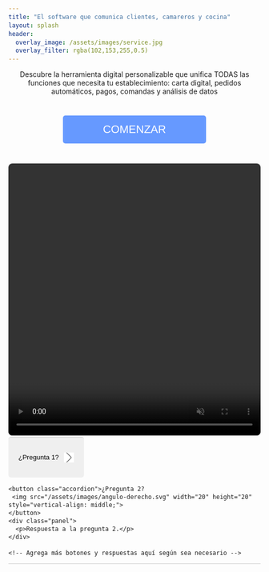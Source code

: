 ```yaml
---
title: "El software que comunica clientes, camareros y cocina"
layout: splash
header:
  overlay_image: /assets/images/service.jpg
  overlay_filter: rgba(102,153,255,0.5)
---
```


<div style="text-align:center;">
  Descubre la herramienta digital personalizable que unifica TODAS las funciones que necesita tu establecimiento: carta digital, pedidos automáticos, pagos, comandas y análisis de datos
</div>

<div style="text-align:center;">
  <button class="plan-button" id="login-link" onclick="openNetlifyIdentity()">COMENZAR</button>
</div>

<div style="margin: 0 auto; text-align:center;">
  <video width="900" height="544" style="border-radius: 8px; max-width: 900px; max-height: 100%; width: 100%;" autoplay loop muted>
    <source src="/assets/videos/your-video.mp4" type="video/mp4">
  </video>

  <div id="faq" class="faq" style="margin-top: 20px; margin: 0 auto;">
    <button class="accordion">¿Pregunta 1?
     <img src="/assets/images/angulo-derecho.svg" width="20" height="20" class="butImagen" style="vertical-align: middle;">
    </button>
    <div class="panel">
      <p>Respuesta a la pregunta 1.</p>
    </div>

    <button class="accordion">¿Pregunta 2?
     <img src="/assets/images/angulo-derecho.svg" width="20" height="20" style="vertical-align: middle;">
    </button>
    <div class="panel">
      <p>Respuesta a la pregunta 2.</p>
    </div>

    <!-- Agrega más botones y respuestas aquí según sea necesario -->
  </div>
</div>


<style>
  .plan-button {
    background-color: #6699ff;
    color: white;
    border: none;
    padding: 15px 80px;
    margin: 40px;
    text-align: center;
    text-decoration: none;
    display: inline-block;
    font-size: 22px;
    border-radius: 5px;
    cursor: pointer;
  }

  .faq {
    /* width: 800px; */
    text-align: left;
    border-bottom: 1px solid #ccc
  }

  .faq1_question {
      border-top: 1px solid var(--gray-200);
      cursor: pointer;
      justify-content: space-between;
      align-items: center;
      padding-top: 1.5rem;
      padding-bottom: 1rem;
      display: flex;
  }


  /* Estilo para los botones */
  .accordion {
    padding: 20px 20px;
    padding-left: 20px;
    padding-right: 20px;
    /* width: 780px; */
    text-align: left;
    border: none;
    border-radius: 5px;
    cursor: pointer;
    text-decoration: none;
    line-height: 40px;
    outline: none;
    border-top: 1px solid #ccc;
  }

  /* Define the animation */
  @keyframes rotate180 {
    from {
      transform: rotate(0deg);
    }
    to {
      transform: rotate(180deg);
    }
  }

  .butImagen{
    transition: all 0.3s ease; /* Agrega una transición suave */
  }

  /* Aplica la animación cuando se hace clic */
  .butImagen.clicked {
    animation: rotate180 0.3s ease;
  }

  /* Estilo CSS para alinear la imagen a la derecha */
  img {
    float: right; /* Alinea la imagen a la derecha */
    margin-left: 10px; /* Agrega un margen izquierdo para separar la imagen del texto */
    margin-bottom: 10px; /* Espacio inferior entre cada plan */
    margin-top: 10px;
  }

  .accordion:hover {
    /* background-color: #f4f4f4; */
  }
  .accordion:focus, .boton:active {
    /* background-color: #f4f4f4 */; 
    outline: none; /* Quita el borde azul al hacer foco en el botón */
  }

  .active, .accordion:hover {
    /*background-color: #ccc;*/
  }

  /* Estilo para las secciones de respuestas */
  .panel {
    padding: 0 18px;
    /* background-color: white; */
    display: none;
    overflow: hidden;
  }

</style>

<script>
  var acc = document.querySelectorAll(".accordion");

  acc.forEach(function(item) {
    item.addEventListener("click", function() {
      this.classList.toggle("active");
      this.querySelector("img").classList.toggle("clicked");
      var panel = this.nextElementSibling;
      if (panel.style.display === "block") {
        panel.style.display = "none";
      } else {
        panel.style.display = "block";
      }
    });
      // Agregar evento animationend a cada imagen
    var images = item.querySelectorAll("img");
    images.forEach(function(image) {
      image.addEventListener("animationend", function() {
        // Remover la clase "clicked" después de que la animación haya terminado
        this.classList.remove("clicked");
      });
    });
  });
</script>
